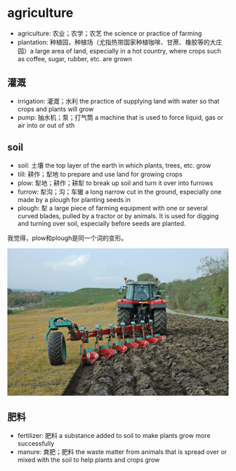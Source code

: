 # agriculture

- agriculture: 农业；农学；农艺 the science or practice of farming
- plantation: 种植园，种植场（尤指热带国家种植咖啡、甘蔗、橡胶等的大庄园）a large area of land, especially in a hot country, where crops such as coffee, sugar, rubber, etc. are grown

## 灌溉

- irrigation: 灌溉；水利 the practice of supplying land with water so that crops and plants will grow
- pump: 抽水机；泵；打气筒 a machine that is used to force liquid, gas or air into or out of sth

## soil

- soil: 土壤 the top layer of the earth in which plants, trees, etc. grow
- till: 耕作；犁地 to prepare and use land for growing crops
- plow: 犁地；耕作；耕犁 to break up soil and turn it over into furrows
- furrow: 犁沟；沟；车辙 a long narrow cut in the ground, especially one made by a plough for planting seeds in
- plough: 犁 a large piece of farming equipment with one or several curved blades, pulled by a tractor or by animals. It is used for digging and turning over soil, especially before seeds are planted.

我觉得，plow和plough是同一个词的变形。

![](images/plough.jpg)

## 肥料

- fertilizer: 肥料 a substance added to soil to make plants grow more successfully
- manure: 粪肥；肥料 the waste matter from animals that is spread over or mixed with the soil to help plants and crops grow
